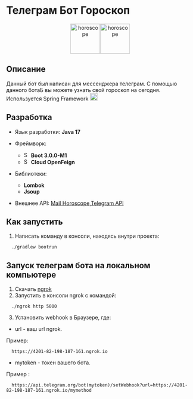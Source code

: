 # Телеграм Бот Гороскоп
<p align="center"><img src="https://cdn-icons.flaticon.com/png/512/3924/premium/3924420.png?token=exp=1650561574~hmac=b6c3c333c9294f3f0128b54fd6ec818b" 
                       alt="horoscope" height="80"   /><img src="https://upload.wikimedia.org/wikipedia/commons/thumb/8/82/Telegram_logo.svg/1024px-Telegram_logo.svg.png?20220101141644" 
                       alt="horoscope" height="80"   />
  
## Описание
  Данный бот был написан для мессенджера телеграм. С помощью данного ботаБ вы можете узнать свой гороскоп на сегодня.
  Используется Spring Framework <img src="https://upload.wikimedia.org/wikipedia/commons/thumb/4/44/Spring_Framework_Logo_2018.svg/1280px-Spring_Framework_Logo_2018.svg.png" 
 alt="Spring"  height="20"/>
  
## Разработка
  * Язык разработки: **Java 17**
  * Фреймворк: 
      - <img src="https://upload.wikimedia.org/wikipedia/commons/thumb/4/44/Spring_Framework_Logo_2018.svg/1280px-Spring_Framework_Logo_2018.svg.png" 
 alt="Spring"  height="15"/> **Boot 3.0.0-M1** 
      - <img src="https://upload.wikimedia.org/wikipedia/commons/thumb/4/44/Spring_Framework_Logo_2018.svg/1280px-Spring_Framework_Logo_2018.svg.png" 
 alt="Spring"  height="15"/> **Cloud OpenFeign**
  
  * Библиотеки: 
    - **Lombok**
    - **Jsoup**
  * Внешнее API: [Mail Horoscope](https://horo.mail.ru/prediction/capricorn/today),[Telegram API](https://github.com/rubenlagus/TelegramBots/tree/master/telegrambots-spring-boot-starter)
  ## Как запустить
  1. Написать команду в консоли, находясь внутри проекта:
  ```console
    ./gradlew bootrun
  ```
  ## Запуск телеграм бота на локальном компьютере
  1. Скачать [ngrok](https://ngrok.com/download)
  2. Запустить в консоли ngrok с командой:
  ```console
    ./ngrok http 5000
  ```
  3. Установить webhook в Браузере, где:
  * url - ваш url ngrok. 
  
  Пример: 
  ```console
    https://4201-82-198-187-161.ngrok.io
  ```
  * mytoken - токен вашего бота. 
  
  Пример : 
  ```console
    https://api.telegram.org/bot(mytoken)/setWebhook?url=https://4201-82-198-187-161.ngrok.io/mymethod
  ```
